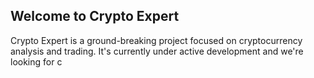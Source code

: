 ## Welcome to Crypto Expert
Crypto Expert is a ground-breaking project focused on cryptocurrency analysis and trading. It's currently under active development and we're looking for c